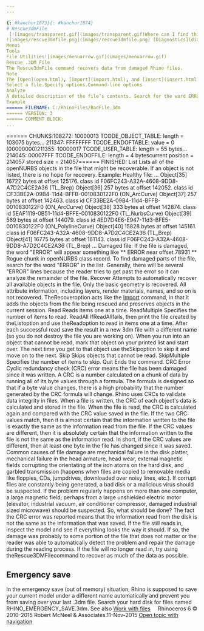 ```yaml
---
---

{: #kanchor1873}{: #kanchor1874}
# Rescue3dmFile
 [![images/transparent.gif](images/transparent.gif)Where can I find this command?](javascript:void(0);) Toolbars
![images/rescue3dmfile.png](images/rescue3dmfile.png) [Diagnostics](diagnostics-toolbar.html)  [Tools](tools-toolbar.html)  [Utilities](utilities-toolbar.html) 
Menus
Tools
File Utilities![images/menuarrow.gif](images/menuarrow.gif)
Rescue .3DM File
The Rescue3dmFile command recovers data from damaged Rhino files.
Note
The [Open](open.html), [Import](import.html), and [Insert](insert.html) commands will not read all the data from a damaged file.Files can be damaged if they are stored on flawed media (such as a hard disk with a bad sector) or information is garbled in transmission (such as a noisy ftp transfer or a bad USB port).TheRescue3dmFilecommand can be used on good files to see how it works.Steps
Select a file.Specify options.Command-line options
Analyze
A detailed description of the file’s contents. Search for the word ERROR in this section to see where the file is broken.
Example
====== FILENAME: C:/RhinoFiles/BadFile.3dm
====== VERSION: 3
====== COMMENT BLOCK:
...
```

====== CHUNKS:108272: 10000013 TCODE_OBJECT_TABLE: length = 103075 bytes...
211347: FFFFFFFF TCODE_ENDOFTABLE: value = 0 (00000000)211355: 10000017 TCODE_USER_TABLE: length = 55 bytes...
214045: 00007FFF TCODE_ENDOFFILE: length = 4 bytescurrent position = 214057 stored size = 214057====== FINISHED:
List
Lists all of the openNURBS objects in the file that might be recoverable. If an object is not listed, there is no hope for recovery.
Example:
Healthy file:
...
Object[35] 16722 bytes at offset 125176. class id F06FC243-A32A-4608-9DD8-A7D2C4CE2A36 (TL_Brep)
Object[36] 257 bytes at offset 142052. class id CF33BE2A-09B4-11d4-BFFB-0010830122F0 (ON_ArcCurve)
Object[37] 257 bytes at offset 142463. class id CF33BE2A-09B4-11d4-BFFB-0010830122F0 (ON_ArcCurve)
Object[38] 333 bytes at offset 142874. class id 5EAF1119-0B51-11d4-BFFE-0010830122F0 (TL_NurbsCurve)
Object[39] 569 bytes at offset 144079. class id 4ED7D4E6-E947-11d3-BFE5-0010830122F0 (ON_PolylineCurve)
Object[40] 15828 bytes at offset 145161. class id F06FC243-A32A-4608-9DD8-A7D2C4CE2A36 (TL_Brep)
Object[41] 16775 bytes at offset 161143. class id F06FC243-A32A-4608-9DD8-A7D2C4CE2A36 (TL_Brep)
...
Damaged file:
If the file is damaged, the word "ERROR" will appear something like
** ERROR near offset 78931 ** Rogue chunk in openNURBS class record.
To find damaged parts of the file, search for the word "ERROR" in the list.
Generally, there will be several "ERROR" lines because the reader tries to get past the error so it can analyze the remainder of the file.
Recover
Attempts to automatically recover all available objects in the file. Only the basic geometry is recovered. All attribute information, including layers, render materials, names, and so on is not recovered.
TheRecoveroption acts like the [Import](import.html) command, in that it adds the objects from the file being rescued and preserves objects in the current session.
Read
Reads items one at a time.
ReadMultiple
Specifies the number of items to read.
ReadAll
IfReadAllfails, then print the file created by theListoption and use theReadoption to read in items one at a time. After each successful read save the result in a new 3dm file with a different name (so you do not destroy the file you are working on). When you run into an object that cannot be read, mark that object on your printed list and start over. The next time you get to that object use theSkipoption to skip it and move on to the next.
Skip
Skips objects that cannot be read.
SkipMultiple
Specifies the number of items to skip.
Quit
Ends the command.
CRC Error
Cyclic redundancy check (CRC) error means the file has been damaged since it was written.
A CRC is a number calculated on a chunk of data by running all of its byte values through a formula. The formula is designed so that if a byte value changes, there is a high probability that the number generated by the CRC formula will change.
Rhino uses CRCs to validate data integrity in files. When a file is written, the CRC of each object's data is calculated and stored in the file. When the file is read, the CRC is calculated again and compared with the CRC value saved in the file. If the two CRC values match, then it is almost certain that the information written to the file is exactly the same as the information read from the file. If the CRC values are different, then it is absolutely certain that the information written to the file is not the same as the information read. In short, if the CRC values are different, then at least one byte in the file has changed since it was saved.
Common causes of file damage are mechanical failure in the disk platter, mechanical failure in the head armature, head wear, external magnetic fields corrupting the orientating of the iron atoms on the hard disk, and garbled transmission (happens when files are copied to removable media like floppies, CDs, jumpdrives, downloaded over noisy lines, etc.).
If corrupt files are constantly being generated, a bad disk or a malicious virus should be suspected. If the problem regularly happens on more than one computer, a large magnetic field; perhaps from a large unshielded electric motor (elevator, industrial vacuum, air conditioner compressor, damaged industrial sized microwave) should be suspected.
So, what should be done? The fact the CRC error was reported means that the information read from the disk is not the same as the information that was saved. If the file still reads in, inspect the model and see if everything looks the way it should. If so, the damage was probably to some portion of the file that does not matter or the reader was able to automatically detect the problem and repair the damage during the reading process.
If the file will no longer read in, try using theRescue3DMFilecommand to recover as much of the data as possible.

## Emergency save
In the emergency save (out of memory) situation, Rhino is supposed to save your current model under a different name automatically and prevent you from saving over your last .3dm file. Search your hard disk for files named RHINO_EMERGENCY_SAVE.3dm.
See also
 [Work with files](sak-file.html) 
&#160;
&#160;
Rhinoceros 6 © 2010-2015 Robert McNeel &amp; Associates.11-Nov-2015
 [Open topic with navigation](rescue3dmfile.html) 

